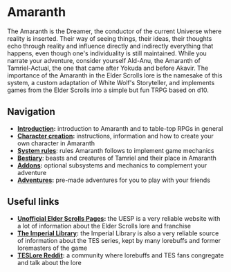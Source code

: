 # Amaranth
The Amaranth is the Dreamer, the conductor of the current Universe where reality is inserted. Their way of seeing things, their ideas, their thoughts echo through reality and influence directly and indirectly everything that happens, even though one's individuality is still maintained. While you narrate your adventure, consider yourself Ald-Anu, the Amaranth of Tamriel-Actual, the one that came after Yokuda and before Akavir. The importance of the Amaranth in the Elder Scrolls lore is the namesake of this system, a custom adaptation of White Wolf's Storyteller, and implements games from the Elder Scrolls into a simple but fun TRPG based on d10.

## Navigation
* **[Introduction](/system/introduction):** introduction to Amaranth and to table-top RPGs in general
* **[Character creation](/system/character_creation):** instructions, information and how to create your own character in Amaranth
* **[System rules](/system/rules)**: rules Amaranth follows to implement game mechanics
* **[Bestiary](/system/bestiary)**: beasts and creatures of Tamriel and their place in Amaranth
* **[Addons](/addons):** optional subsystems and mechanics to complement your adventure
* **[Adventures](/campaigns):** pre-made adventures for you to play with your friends

## Useful links
* **[Unofficial Elder Scrolls Pages](https://en.uesp.net/):** the UESP is a very reliable website with a lot of information about the Elder Scrolls lore and franchise
* **[The Imperial Library](https://imperial-library.info/):** the Imperial Library is also a very reliable source of information about the TES series, kept by many lorebuffs and former loremasters of the game
* **[TESLore Reddit](https://reddit.com/r/teslore):** a community where lorebuffs and TES fans congregate and talk about the lore